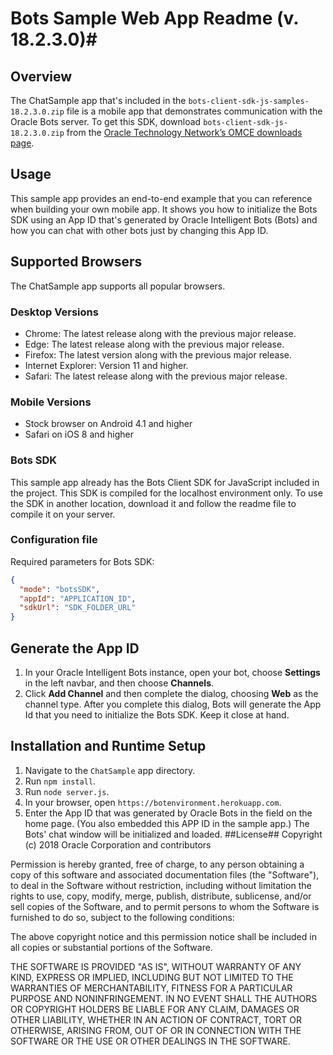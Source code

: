 # Bots Sample Web App Readme (v. 18.2.3.0)#
## Overview ##
The ChatSample app that's included in the `bots-client-sdk-js-samples-18.2.3.0.zip` file is a mobile app that demonstrates communication with the Oracle Bots server. To get this SDK, download `bots-client-sdk-js-18.2.3.0.zip` from the [Oracle Technology Network’s OMCE downloads page](http://www.oracle.com/technetwork/topics/cloud/downloads/mobile-suite-3636471.html).
## Usage ##
This sample app provides an end-to-end example that you can reference when building your own mobile app. It shows you how to initialize the Bots SDK using an App ID that's generated by Oracle Intelligent Bots (Bots) and how you can chat with other bots just by changing this App ID.
## Supported Browsers ##

The ChatSample app supports all popular browsers.
### Desktop Versions ###
- Chrome: The latest release along with the previous major release.
- Edge: The latest release along with the previous major release.
- Firefox: The latest version along with the previous major release.
- Internet Explorer: Version 11 and higher.
- Safari: The latest release along with the previous major release.
### Mobile Versions ###
- Stock browser on Android 4.1 and higher
- Safari on iOS 8 and higher
### Bots SDK
This sample app already has the Bots Client SDK for JavaScript included in the project. This SDK is compiled for the localhost environment only.
To use the SDK in another location, download it and  follow the readme file to compile it on your server.

### Configuration file
Required parameters for Bots SDK:
```json
{
  "mode": "botsSDK",
  "appId": "APPLICATION_ID",
  "sdkUrl": "SDK_FOLDER_URL"
}
```

## Generate the App ID ##
1. In your Oracle Intelligent Bots instance, open your bot, choose **Settings** in the left navbar, and then choose **Channels**.
1. Click **Add Channel** and then complete the dialog, choosing **Web** as the channel type. After you complete this dialog, Bots will generate the App Id that you need to initialize the Bots SDK. Keep it close at hand.
## Installation and Runtime Setup ##
1. Navigate to the `ChatSample` app directory.
1. Run `npm install`.
1. Run `node server.js`.
1. In your browser, open `https://botenvironment.herokuapp.com`.
1. Enter the App ID that was generated by Oracle Bots in the field on the home page. (You also embedded this APP ID in the sample app.) The Bots' chat window will be initialized and loaded.
##License##
Copyright (c) 2018 Oracle Corporation and contributors

Permission is hereby granted, free of charge, to any person obtaining a copy of this software and associated documentation files (the "Software"), to deal in the Software without restriction, including without limitation the rights to use, copy, modify, merge, publish, distribute, sublicense, and/or sell copies of the Software, and to permit persons to whom the Software is furnished to do so, subject to the following conditions:

The above copyright notice and this permission notice shall be included in all copies or substantial portions of the Software.

THE SOFTWARE IS PROVIDED "AS IS", WITHOUT WARRANTY OF ANY KIND, EXPRESS OR IMPLIED, INCLUDING BUT NOT LIMITED TO THE WARRANTIES OF MERCHANTABILITY, FITNESS FOR A PARTICULAR PURPOSE AND NONINFRINGEMENT. IN NO EVENT SHALL THE AUTHORS OR COPYRIGHT HOLDERS BE LIABLE FOR ANY CLAIM, DAMAGES OR OTHER LIABILITY, WHETHER IN AN ACTION OF CONTRACT, TORT OR OTHERWISE, ARISING FROM, OUT OF OR IN CONNECTION WITH THE SOFTWARE OR THE USE OR OTHER DEALINGS IN THE SOFTWARE.
